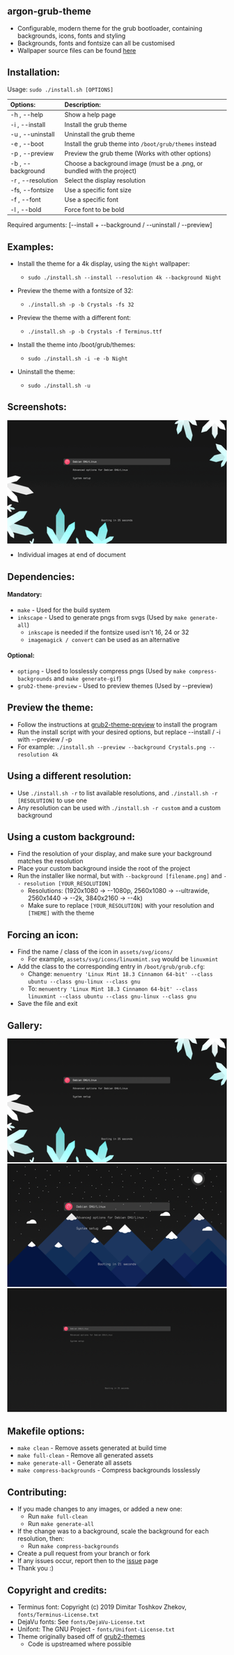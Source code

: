 ## argon-grub-theme
 - Configurable, modern theme for the grub bootloader, containing backgrounds, icons, fonts and styling
 - Backgrounds, fonts and fontsize can all be customised
 - Wallpaper source files can be found [here](https://github.com/Dragon8oy/argon-wallpapers)

## Installation:

Usage:  `sudo ./install.sh [OPTIONS]`

|  Options:            | Description: |
|:---------------------|:-------------|
| -h , --help          | Show a help page |
| -i , --install       | Install the grub theme |
| -u , --uninstall     | Uninstall the grub theme |
| -e , --boot          | Install the grub theme into `/boot/grub/themes` instead |
| -p , --preview       | Preview the grub theme (Works with other options) |
| -b , --background    | Choose a background image (must be a .png, or bundled with the project) |
| -r , --resolution    | Select the display resolution |
| -fs, --fontsize      | Use a specific font size |
| -f , --font          | Use a specific font |
| -l , --bold          | Force font to be bold |
Required arguments: [--install + --background / --uninstall / --preview]

## Examples:
 - Install the theme for a 4k display, using the `Night` wallpaper:
   - `sudo ./install.sh --install --resolution 4k --background Night`

 - Preview the theme with a fontsize of 32:
   - `./install.sh -p -b Crystals -fs 32`

 - Preview the theme with a different font:
   - `./install.sh -p -b Crystals -f Terminus.ttf`

 - Install the theme into /boot/grub/themes:
   - `sudo ./install.sh -i -e -b Night`

 - Uninstall the theme:
   - `sudo ./install.sh -u`

## Screenshots:
![Gallery](docs/Gallery.gif)
 - Individual images at end of document

## Dependencies:
  #### Mandatory:
 - `make` - Used for the build system
 - `inkscape` - Used to generate pngs from svgs (Used by `make generate-all`)
   - `inkscape` is needed if the fontsize used isn't 16, 24 or 32
   - `imagemagick / convert` can be used as an alternative
  #### Optional:
 - `optipng` - Used to losslessly compress pngs (Used by `make compress-backgrounds` and `make generate-gif`)
 - `grub2-theme-preview` - Used to preview themes (Used by --preview)

## Preview the theme:
 - Follow the instructions at [grub2-theme-preview](https://github.com/hartwork/grub2-theme-preview) to install the program
 - Run the install script with your desired options, but replace --install / -i with --preview / -p
 - For example: `./install.sh --preview --background Crystals.png --resolution 4k`

## Using a different resolution:
 - Use `./install.sh -r` to list available resolutions, and `./install.sh -r [RESOLUTION]` to use one
 - Any resolution can be used with `./install.sh -r custom` and a custom background

## Using a custom background:
 - Find the resolution of your display, and make sure your background matches the resolution
 - Place your custom background inside the root of the project
 - Run the installer like normal, but with `--background [filename.png]` and `-- resolution [YOUR_RESOLUTION]`
   - Resolutions: (1920x1080 -> --1080p, 2560x1080 -> --ultrawide, 2560x1440 -> --2k, 3840x2160 -> --4k)
   - Make sure to replace `[YOUR_RESOLUTION]` with your resolution and `[THEME]` with the theme

## Forcing an icon:
 - Find the name / class of the icon in `assets/svg/icons/`
   - For example, `assets/svg/icons/linuxmint.svg` would be `linuxmint`
 - Add the class to the corresponding entry in `/boot/grub/grub.cfg`:
   - Change: `menuentry 'Linux Mint 18.3 Cinnamon 64-bit' --class ubuntu --class gnu-linux --class gnu`
   - To: `menuentry 'Linux Mint 18.3 Cinnamon 64-bit' --class linuxmint --class ubuntu --class gnu-linux --class gnu`
 - Save the file and exit

## Gallery:
![Crystals](docs/Crystals.png)
![Night](docs/Night.png)
![Grey](docs/Grey.png)

## Makefile options:
 - `make clean` - Remove assets generated at build time
 - `make full-clean` - Remove all generated assets
 - `make generate-all` - Generate all assets
 - `make compress-backgrounds` - Compress backgrounds losslessly

## Contributing:
 - If you made changes to any images, or added a new one:
   - Run `make full-clean`
   - Run `make generate-all`
 - If the change was to a background, scale the background for each resolution, then:
   - Run `make compress-backgrounds`
 - Create a pull request from your branch or fork
 - If any issues occur, report then to the [issue](https://github.com/Dragon8oy/argon-grub-theme/issues) page
 - Thank you :)

## Copyright and credits:
 - Terminus font: Copyright (c) 2019 Dimitar Toshkov Zhekov, `fonts/Terminus-License.txt`
 - DejaVu fonts: See `fonts/DejaVu-License.txt`
 - Unifont: The GNU Project - `fonts/Unifont-License.txt`
 - Theme originally based off of [grub2-themes](https://github.com/vinceliuice/grub2-themes)
   - Code is upstreamed where possible
